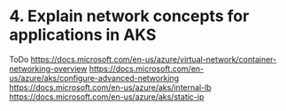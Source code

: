 # 4. Explain network concepts for applications in AKS

ToDo
https://docs.microsoft.com/en-us/azure/virtual-network/container-networking-overview
https://docs.microsoft.com/en-us/azure/aks/configure-advanced-networking
https://docs.microsoft.com/en-us/azure/aks/internal-lb
https://docs.microsoft.com/en-us/azure/aks/static-ip
